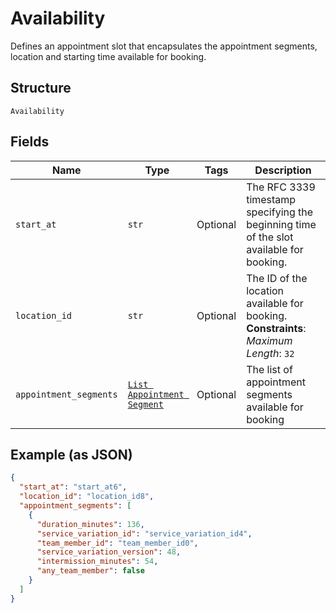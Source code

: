 
# Availability

Defines an appointment slot that encapsulates the appointment segments, location and starting time available for booking.

## Structure

`Availability`

## Fields

| Name | Type | Tags | Description |
|  --- | --- | --- | --- |
| `start_at` | `str` | Optional | The RFC 3339 timestamp specifying the beginning time of the slot available for booking. |
| `location_id` | `str` | Optional | The ID of the location available for booking.<br>**Constraints**: *Maximum Length*: `32` |
| `appointment_segments` | [`List Appointment Segment`](../../doc/models/appointment-segment.md) | Optional | The list of appointment segments available for booking |

## Example (as JSON)

```json
{
  "start_at": "start_at6",
  "location_id": "location_id8",
  "appointment_segments": [
    {
      "duration_minutes": 136,
      "service_variation_id": "service_variation_id4",
      "team_member_id": "team_member_id0",
      "service_variation_version": 48,
      "intermission_minutes": 54,
      "any_team_member": false
    }
  ]
}
```

